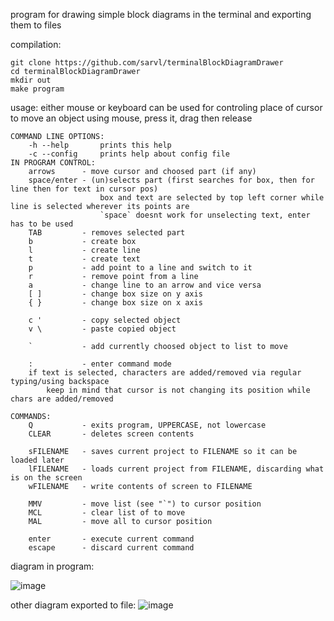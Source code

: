 program for drawing simple block diagrams in the terminal and exporting them to files

compilation:
```
git clone https://github.com/sarvl/terminalBlockDiagramDrawer
cd terminalBlockDiagramDrawer
mkdir out
make program
```

usage:
either mouse or keyboard can be used for controling place of cursor
to move an object using mouse, press it, drag then release

```
COMMAND LINE OPTIONS:
	-h --help   	prints this help
	-c --config 	prints help about config file 
IN PROGRAM CONTROL:
	arrows      - move cursor and choosed part (if any)
	space/enter - (un)selects part (first searches for box, then for line then for text in cursor pos)
	              	box and text are selected by top left corner while line is selected wherever its points are
	              	`space` doesnt work for unselecting text, enter has to be used  
	TAB         - removes selected part
	b           - create box
	l           - create line
	t           - create text
	p           - add point to a line and switch to it
	r           - remove point from a line
	a           - change line to an arrow and vice versa
	[ ]         - change box size on y axis
	{ }         - change box size on x axis
	
	c '         - copy selected object
	v \         - paste copied object

	`           - add currently choosed object to list to move

	:           - enter command mode
	if text is selected, characters are added/removed via regular typing/using backspace
		keep in mind that cursor is not changing its position while chars are added/removed

COMMANDS:
	Q           - exits program, UPPERCASE, not lowercase
	CLEAR       - deletes screen contents

	sFILENAME   - saves current project to FILENAME so it can be loaded later
	lFILENAME   - loads current project from FILENAME, discarding what is on the screen
	wFILENAME   - write contents of screen to FILENAME

	MMV         - move list (see "`") to cursor position 
	MCL         - clear list of to move
	MAL         - move all to cursor position

	enter       - execute current command
	escape      - discard current command
```

diagram in program:

![image](https://user-images.githubusercontent.com/95301979/154369259-f9de3f5c-b6c6-44a1-92d1-399d3ae50b9b.png)


other diagram exported to file: 
![image](https://user-images.githubusercontent.com/95301979/154369436-b7996eac-7793-4158-891e-b8c7029f5c2c.png)
